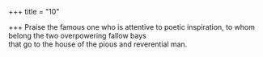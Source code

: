 +++
title = "10"

+++
Praise the famous one who is attentive to poetic inspiration, to whom  belong the two overpowering fallow bays  
that go to the house of the pious and reverential man.  